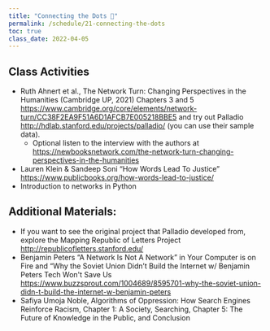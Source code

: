 ```yaml
---
title: "Connecting the Dots 🧩"
permalink: /schedule/21-connecting-the-dots
toc: true
class_date: 2022-04-05
---
```


## Class Activities

- Ruth Ahnert et al., The Network Turn: Changing Perspectives in the Humanities (Cambridge UP, 2021) Chapters 3 and 5 <https://www.cambridge.org/core/elements/network-turn/CC38F2EA9F51A6D1AFCB7E005218BBE5> and try out Palladio <http://hdlab.stanford.edu/projects/palladio/> (you can use their sample data). 
  - Optional listen to the interview with the authors at <https://newbooksnetwork.com/the-network-turn-changing-perspectives-in-the-humanities>
- Lauren Klein & Sandeep Soni “How Words Lead To Justice”  <https://www.publicbooks.org/how-words-lead-to-justice/>
- Introduction to networks in Python

## Additional Materials:

- If you want to see the original project that Palladio developed from, explore the Mapping Republic of Letters Project <http://republicofletters.stanford.edu/>
- Benjamin Peters “A Network Is Not A Network” in Your Computer is on Fire and “Why the Soviet Union Didn’t Build the Internet w/ Benjamin Peters Tech Won't Save Us <https://www.buzzsprout.com/1004689/8595701-why-the-soviet-union-didn-t-build-the-internet-w-benjamin-peters>
- Safiya Umoja Noble, Algorithms of Oppression: How Search Engines Reinforce Racism, Chapter 1: A Society, Searching, Chapter 5: The Future of Knowledge in the Public, and Conclusion
